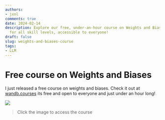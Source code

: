```yaml
---
authors:
- jxnl
comments: true
date: 2024-02-14
description: Explore our free, under-an-hour course on Weights and Biases. Perfect
  for all skill levels, accessible to everyone!
draft: false
slug: weights-and-biases-course
tags:
- LLM
---
```


# Free course on Weights and Biases

I just released a free course on weights and biases. Check it out at [wandb.courses](https://www.wandb.courses/courses/steering-language-models) its free and open to everyone and just under an hour long!

[![](img/course.png)](https://www.wandb.courses/courses/steering-language-models)

> Click the image to access the course